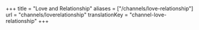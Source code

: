 +++
title = "Love and Relationship"
aliases = ["/channels/love-relationship"]
url = "channels/loverelationship"
translationKey = "channel-love-relationship"
+++
